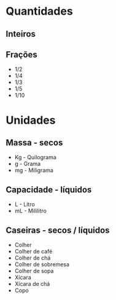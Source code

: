 # Quantidades

## Inteiros

## Frações
- 1/2
- 1/4
- 1/3
- 1/5
- 1/10

# Unidades

## Massa - secos
- Kg - Quilograma
- g - Grama
- mg - Miligrama

## Capacidade - líquidos
- L - Litro
- mL - Mililitro

## Caseiras - secos / líquidos
- Colher
- Colher de café
- Colher de chá
- Colher de sobremesa
- Colher de sopa
- Xícara
- Xícara de chá
- Copo